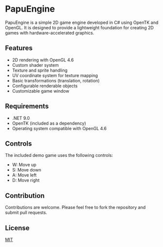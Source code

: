 # PapuEngine

PapuEngine is a simple 2D game engine developed in C# using OpenTK and OpenGL. It is designed to provide a lightweight foundation for creating 2D games with hardware-accelerated graphics.


## Features

- 2D rendering with OpenGL 4.6
- Custom shader system
- Texture and sprite handling
- UV coordinate system for texture mapping
- Basic transformations (translation, rotation)
- Configurable renderable objects
- Customizable game window

## Requirements

- .NET 9.0
- OpenTK (included as a dependency)
- Operating system compatible with OpenGL 4.6

## Controls

The included demo game uses the following controls:
- W: Move up
- S: Move down
- A: Move left
- D: Move right

## Contribution

Contributions are welcome. Please feel free to fork the repository and submit pull requests.

## License

[MIT](https://opensource.org/licenses/MIT)
